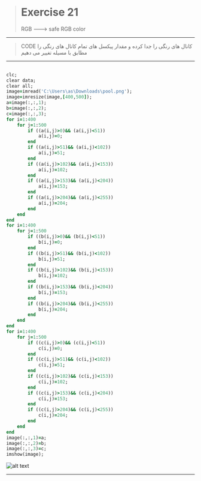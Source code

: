
> # Exercise 21
>RGB ---> safe RGB color 
***
>CODE
>کانال های رنگی را جدا کرده و مقدار پیکسل های تمام کانال های رنگی را مطابق با مسیله تغییر می دهیم
***

```ruby
 
clc;
clear data;
clear all;
image=imread('C:\Users\as\Downloads\pool.png');
image=imresize(image,[400,500]);
a=image(:,:,1);
b=image(:,:,2);
c=image(:,:,3);
for i=1:400
    for j=1:500
        if ((a(i,j)>0)&& (a(i,j)<51))
            a(i,j)=0;
        end
        if ((a(i,j)>51)&& (a(i,j)<102))
            a(i,j)=51;
        end
        if ((a(i,j)>102)&& (a(i,j)<153))
            a(i,j)=102;
        end
        if ((a(i,j)>153)&& (a(i,j)<204))
            a(i,j)=153;
        end
        if ((a(i,j)>204)&& (a(i,j)<255))
            a(i,j)=204;
        end
    end
end
for i=1:400
    for j=1:500
        if ((b(i,j)>0)&& (b(i,j)<51))
            b(i,j)=0;
        end
        if ((b(i,j)>51)&& (b(i,j)<102))
            b(i,j)=51;
        end
        if ((b(i,j)>102)&& (b(i,j)<153))
            b(i,j)=102;
        end
        if ((b(i,j)>153)&& (b(i,j)<204))
            b(i,j)=153;
        end
        if ((b(i,j)>204)&& (b(i,j)<255))
            b(i,j)=204;
        end
    end
end
for i=1:400
    for j=1:500
        if ((c(i,j)>0)&& (c(i,j)<51))
            c(i,j)=0;
        end
        if ((c(i,j)>51)&& (c(i,j)<102))
            c(i,j)=51;
        end
        if ((c(i,j)>102)&& (c(i,j)<153))
            c(i,j)=102;
        end
        if ((c(i,j)>153)&& (c(i,j)<204))
            c(i,j)=153;
        end
        if ((c(i,j)>204)&& (c(i,j)<255))
            c(i,j)=204;
        end
    end
end
image(:,:,1)=a;
image(:,:,2)=b;
image(:,:,3)=c;
imshow(image);

```
![alt text](https://github.com/semnan-university-ai/image-processing-class/blob/2687c7cd96689152e04a67441b485851d3ee9add/excersiecs/alirezachaji/11/Exce11.1.png)
***

